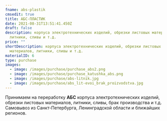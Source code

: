 ```yaml
---
fname: abs-plastik
cmsedit: true
title: АБС-ПЛАСТИК
date: 2021-08-31T13:51:41.450Z
draft: false
description: корпуса электротехнических изделий, обрезки листовых материалов,
  литники, сливы и т.д.
price: ""
shortDescription: корпуса электротехнических изделий, обрезки листовых
  материалов, литники, сливы и т.д.
materialID: 6
type: purchase
images:
  - image: /images/purchase/purchase_abs2.png
  - image: /images/purchase/purchase_katushka_abs.png
  - image: /images/purchase/abs-litnik.jpg
  - image: /images/purchase/abs_lit-evoi_brak_proizvodstva.jpg
---
```

Принимаем на переработку **АБС** корпуса электротехнических изделий, обрезки листовых материалов, литники, сливы, брак производства и т.д.\
Самовывоз из Санкт-Петербурга, Ленинградской области и ближайших регионов.